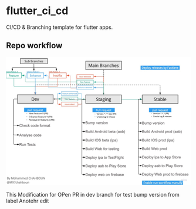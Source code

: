 # flutter_ci_cd

CI/CD & Branching template for flutter apps.

## Repo workflow


![alt text](repo_workflow.jpg)

This Modification for OPen PR in dev branch for test bump version from label
Anotehr edit